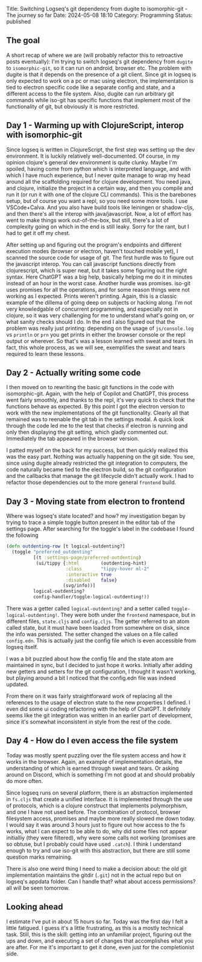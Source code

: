 Title: Switching Logseq's git dependency from dugite to isomorphic-git - The journey so far
Date: 2024-05-08 18:10
Category: Programming
Status: published

## The goal
A short recap of where we are (will probably refactor this to retroactive posts eventually): I'm trying to switch logseq's git dependency from `dugite` to `isomorphic-git`, so it can run on android, browser etc. The problem with dugite is that it depends on the presence of a git client. Since git in logseq is only expected to work on a pc or mac using electron, the implementation is tied to electron specific code like a separate config and state, and a different access to the file system. Also, dugite can run arbitrary git commands while iso-git has specific functions that implement most of the functionality of git, but obviously it is more restricted.

## Day 1 - Warming up with ClojureScript, interop with isomorphic-git
Since logseq is written in ClojureScript, the first step was setting up the dev environment. It is luckily relatively well-documented. Of course, in my opinion clojure's general dev environment is quite clunky. Maybe I'm spoiled, having come from python which is interpreted language, and with which I have much experience, but I never quite manage to wrap my head around all the scaffolding required for clojure development. You need java, and clojure, initialize the project in a certain way, and then you compile and run it (or run it with one of the clojure CLI commands). This is the barebones setup, but of course you want a repl, so you need some more tools. I use VSCode+Calva. And you also have build tools like leiningen or shadow-cljs, and then there's all the interop with java/javascript. Now, a lot of effort has went to make things work out-of-the-box, but still, there's a lot of complexity going on which in the end is still leaky. Sorry for the rant, but I had to get it off my chest.

After setting up and figuring out the program's endpoints and different execution modes (browser or electron, haven't touched mobile yet), I scanned the source code for usage of git. The first hurdle was to figure out the javascript interop. You can call javascript functions directly from clojurescript, which is super neat, but it takes some figuring out the right syntax. Here ChatGPT was a big help, basically helping me do it in minutes instead of an hour in the worst case. Another hurdle was promises. iso-git uses promises for all the operations, and for some reason things were not working as I expected. Prints weren't printing. Again, this is a classic example of the dillema of going deep on subjects or hacking along. I'm not very knowledgable of concurrent programming, and especially not in clojure, so it was very challenging for me to understand what's going on, or what sanity checks should I do. In the end I also figured out that the problem was really just printing: depending on the usage of `js/console.log` vs `println` or `prn` you get prints in either the browser console or the repl output or wherever. So that's was a lesson learned with sweat and tears. In fact, this whole process, as we will see, exemplifies the sweat and tears required to learn these lessons.

## Day 2 - Actually writing some code
I then moved on to rewriting the basic git functions in the code with isomorphic-git. Again, with the help of Copilot and ChatGPT, this process went fairly smoothly, and thanks to the repl, it's very quick to check that the functions behave as expected. By this point I got the electron version to work with the new implementations of the git functionality. Clearly all that remained was to reenable the git tab in the settings modal. A quick look through the code led me to the test that checks if electron is running and only then displaying the git setting, which gladly commented out. Immediately the tab appeared in the browser version.

I patted myself on the back for my success, but then quickly realized this was the easy part. Nothing was actually happening on the git side. You see, since using dugite already restricted the git integration to computers, the code naturally became tied to the electron build, so the git configuration and the callbacks that manage the git lifecycle didn't actually work. I had to refactor those dependencies out to the more general `frontend` build.

## Day 3 - Moving state from electron to frontend
Where was logseq's state located? and how? my investigation began by trying to trace a simple toggle button present in the editor tab of the settings page. After searching for the toggle's label in the codebase I found the following
```clojure
(defn outdenting-row [t logical-outdenting?]
  (toggle "preferred_outdenting"
          [(t :settings-page/preferred-outdenting)
           (ui/tippy {:html        (outdenting-hint)
                      :class       "tippy-hover ml-2"
                      :interactive true
                      :disabled    false}
                     (svg/info))]
          logical-outdenting?
          config-handler/toggle-logical-outdenting!))
```
There was a getter called `logical-outdenting?` and a setter called `toggle-logical-outdenting!`. They were both under the `frontend` namespace, but in different files, `state.cljs` and `config.cljs`. The getter referred to an atom called state, but it must have been loaded from somewhere on disk, since the info was persisted. The setter changed the values on a file called `config.edn`. This is actually just the config file which is even accessible from logseq itself.

I was a bit puzzled about how the config file and the state atom are maintained in sync, but I decided to just hope it works. Initially after adding new getters and setters for the git configuration, I thought it wasn't working, but playing around a bit I noticed that the config.edn file was indeed updated.

From there on it was fairly straightforward work of replacing all the references to the usage of electron state to the new properties I defined. I even did some ui coding refactoring with the help of ChatGPT. It definitely seems like the git integration was written in an earlier part of development, since it's somewhat inconsistent in style from the rest of the code.
## Day 4 - How do I even access the file system
Today was mostly spent puzzling over the file system access and how it works in the browser. Again, an example of implementation details, the understanding of which is earned through sweat and tears. Or asking around on Discord, which is something I'm not good at and should probably do more often. 

Since logseq runs on several platform, there is an abstraction implemented in `fs.cljs` that create a unified interface. It is implemented through the use of protocols, which is a clojure construct that implements polymorphism, and one I have not used before. The combination of protocol, browser filesystem access, promises and maybe more really slowed me down today. I would say it was around 3 hours just to figure out how access to the fs works, what I can expect to be able to do, why did some files not appear initialliy (they were filtered), why were some calls not working (promises are so obtuse, but I probably could have used `.catch`). I think I understand enough to try and use iso-git with this abstraction, but there are still some question marks remaining.

There is also one weird thing I need to make a decision about: the old git implementation maintains the gitdir (`.git`) not in the actual repo but on logseq's appdata folder. Can I handle that? what about access permissions? all will be seen tomorrow.

## Looking ahead
I estimate I've put in about 15 hours so far. Today was the first day I felt a little fatigued. I guess it's a little frustrating, as this is a mostly technical task. Still, this is the skill: getting into an unfamiliar project, figuring out the ups and down, and executing a set of changes that accomplishes what you are after. For me it's important to get it done, even just for the completionist side.